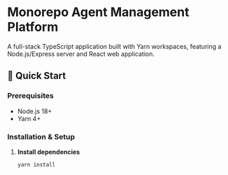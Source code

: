 # Monorepo Agent Management Platform

A full-stack TypeScript application built with Yarn workspaces, featuring a Node.js/Express server and React web application.

## 🚀 Quick Start

### Prerequisites
- Node.js 18+ 
- Yarn 4+

### Installation & Setup

1. **Install dependencies**
   ```bash
   yarn install
   